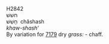 <body>
  <p>H2842<br>  חשׁשׁ  <br> חָשַׁשׁ  ‎  châshash  <br><i>khaw-shash‘ </i><br>By variation for <a href="h7179.htm">7179</a>  dry <i>grass: - </i>chaff.<br></p>
 </body>